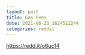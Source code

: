```yaml
--- 
layout: post 
title: Gas Fees 
date: 2021-06-23 1624512244 
categories: reddit 
--- 
```

https://redd.it/o6uc14